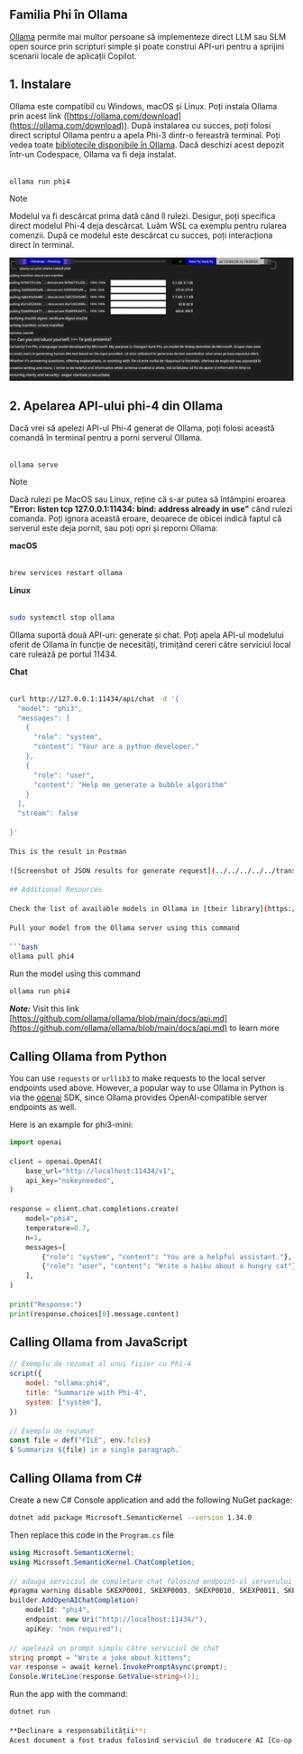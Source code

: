 <!--
CO_OP_TRANSLATOR_METADATA:
{
  "original_hash": "0b38834693bb497f96bf53f0d941f9a1",
  "translation_date": "2025-05-09T09:24:02+00:00",
  "source_file": "md/01.Introduction/02/04.Ollama.md",
  "language_code": "ro"
}
-->
## Familia Phi în Ollama

[Ollama](https://ollama.com) permite mai multor persoane să implementeze direct LLM sau SLM open source prin scripturi simple și poate construi API-uri pentru a sprijini scenarii locale de aplicații Copilot.

## **1. Instalare**

Ollama este compatibil cu Windows, macOS și Linux. Poți instala Ollama prin acest link ([https://ollama.com/download](https://ollama.com/download)). După instalarea cu succes, poți folosi direct scriptul Ollama pentru a apela Phi-3 dintr-o fereastră terminal. Poți vedea toate [bibliotecile disponibile în Ollama](https://ollama.com/library). Dacă deschizi acest depozit într-un Codespace, Ollama va fi deja instalat.

```bash

ollama run phi4

```

> [!NOTE]
> Modelul va fi descărcat prima dată când îl rulezi. Desigur, poți specifica direct modelul Phi-4 deja descărcat. Luăm WSL ca exemplu pentru rularea comenzii. După ce modelul este descărcat cu succes, poți interacționa direct în terminal.

![run](../../../../../translated_images/ollama_run.b0be611de61f3bb3b42e22205cedf6714b0335ba9288e71d985bf9024f3c20f5.ro.png)

## **2. Apelarea API-ului phi-4 din Ollama**

Dacă vrei să apelezi API-ul Phi-4 generat de Ollama, poți folosi această comandă în terminal pentru a porni serverul Ollama.

```bash

ollama serve

```

> [!NOTE]
> Dacă rulezi pe MacOS sau Linux, reține că s-ar putea să întâmpini eroarea **"Error: listen tcp 127.0.0.1:11434: bind: address already in use"** când rulezi comanda. Poți ignora această eroare, deoarece de obicei indică faptul că serverul este deja pornit, sau poți opri și reporni Ollama:

**macOS**

```bash

brew services restart ollama

```

**Linux**

```bash

sudo systemctl stop ollama

```

Ollama suportă două API-uri: generate și chat. Poți apela API-ul modelului oferit de Ollama în funcție de necesități, trimițând cereri către serviciul local care rulează pe portul 11434.

**Chat**

```bash

curl http://127.0.0.1:11434/api/chat -d '{
  "model": "phi3",
  "messages": [
    {
      "role": "system",
      "content": "Your are a python developer."
    },
    {
      "role": "user",
      "content": "Help me generate a bubble algorithm"
    }
  ],
  "stream": false
  
}'

This is the result in Postman

![Screenshot of JSON results for generate request](../../../../../translated_images/ollama_gen.bd58ab69d4004826e8cd31e17a3c59840df127b0a30ac9bb38325ac58c74caa5.ro.png)

## Additional Resources

Check the list of available models in Ollama in [their library](https://ollama.com/library).

Pull your model from the Ollama server using this command

```bash
ollama pull phi4
```

Run the model using this command

```bash
ollama run phi4
```

***Note:*** Visit this link [https://github.com/ollama/ollama/blob/main/docs/api.md](https://github.com/ollama/ollama/blob/main/docs/api.md) to learn more

## Calling Ollama from Python

You can use `requests` or `urllib3` to make requests to the local server endpoints used above. However, a popular way to use Ollama in Python is via the [openai](https://pypi.org/project/openai/) SDK, since Ollama provides OpenAI-compatible server endpoints as well.

Here is an example for phi3-mini:

```python
import openai

client = openai.OpenAI(
    base_url="http://localhost:11434/v1",
    api_key="nokeyneeded",
)

response = client.chat.completions.create(
    model="phi4",
    temperature=0.7,
    n=1,
    messages=[
        {"role": "system", "content": "You are a helpful assistant."},
        {"role": "user", "content": "Write a haiku about a hungry cat"},
    ],
)

print("Response:")
print(response.choices[0].message.content)
```

## Calling Ollama from JavaScript 

```javascript
// Exemplu de rezumat al unui fișier cu Phi-4
script({
    model: "ollama:phi4",
    title: "Summarize with Phi-4",
    system: ["system"],
})

// Exemplu de rezumat
const file = def("FILE", env.files)
$`Summarize ${file} in a single paragraph.`
```

## Calling Ollama from C#

Create a new C# Console application and add the following NuGet package:

```bash
dotnet add package Microsoft.SemanticKernel --version 1.34.0
```

Then replace this code in the `Program.cs` file

```csharp
using Microsoft.SemanticKernel;
using Microsoft.SemanticKernel.ChatCompletion;

// adaugă serviciul de completare chat folosind endpoint-ul serverului local ollama
#pragma warning disable SKEXP0001, SKEXP0003, SKEXP0010, SKEXP0011, SKEXP0050, SKEXP0052
builder.AddOpenAIChatCompletion(
    modelId: "phi4",
    endpoint: new Uri("http://localhost:11434/"),
    apiKey: "non required");

// apelează un prompt simplu către serviciul de chat
string prompt = "Write a joke about kittens";
var response = await kernel.InvokePromptAsync(prompt);
Console.WriteLine(response.GetValue<string>());
```

Run the app with the command:

```bash
dotnet run

**Declinare a responsabilității**:  
Acest document a fost tradus folosind serviciul de traducere AI [Co-op Translator](https://github.com/Azure/co-op-translator). Deși ne străduim pentru acuratețe, vă rugăm să rețineți că traducerile automate pot conține erori sau inexactități. Documentul original în limba sa nativă trebuie considerat sursa autorizată. Pentru informații critice, se recomandă traducerea profesională realizată de un specialist uman. Nu ne asumăm răspunderea pentru eventualele neînțelegeri sau interpretări greșite care pot rezulta din utilizarea acestei traduceri.